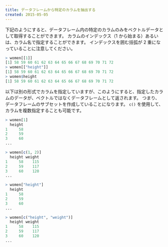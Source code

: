 ```yaml
---
title: データフレームから特定のカラムを抽出する
created: 2015-05-05
---
```


下記のようにすると、データフレーム内の特定のカラムのみをベクトルデータとして取得することができます。
カラムのインデックス（1 から始まる）あるいは、カラム名で指定することができます。
インデックスを囲む括弧が 2 重になっていることに注意してください。

```r
> women[[1]]
[1] 58 59 60 61 62 63 64 65 66 67 68 69 70 71 72
> women[["height"]]
[1] 58 59 60 61 62 63 64 65 66 67 68 69 70 71 72
> women$height
[1] 58 59 60 61 62 63 64 65 66 67 68 69 70 71 72
```

以下は別の形式でカラムを指定していますが、このようにすると、指定したカラムのデータが、ベクトルではなくデータフレームとして返されます。
つまり、データフレームのサブセットを作成していることになります。
`c()` を使用して、カラムを複数指定することも可能です。

```r
> women[1]
  height
1     58
2     59
3     60
...

> women[c(1, 2)]
  height weight
1     58    115
2     59    117
3     60    120
...

> women["height"]
  height
1     58
2     59
3     60
...

> women[c("height", "weight")]
  height weight
1     58    115
2     59    117
3     60    120
...
```

